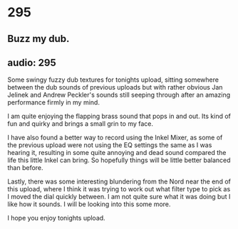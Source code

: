 # 295
## Buzz my dub.
audio: 295
---

Some swingy fuzzy dub textures for tonights upload, sitting somewhere between the dub sounds of previous uploads but with rather obvious Jan Jelinek and Andrew Peckler's sounds still seeping through after an amazing performance firmly in my mind.

I am quite enjoying the flapping brass sound that pops in and out. Its kind of fun and quirky and brings a small grin to my face.

I have also found a better way to record using the Inkel Mixer, as some of the previous upload were not using the EQ settings the same as I was hearing it, resulting in some quite annoying and dead sound compared the life this little Inkel can bring. So hopefully things will be little better balanced than before.

Lastly, there was some interesting blundering from the Nord near the end of this upload, where I think it was trying to work out what filter type to pick as I moved the dial quickly between. I am not quite sure what it was doing but I like how it sounds. I will be looking into this some more. 

I hope you enjoy tonights upload.